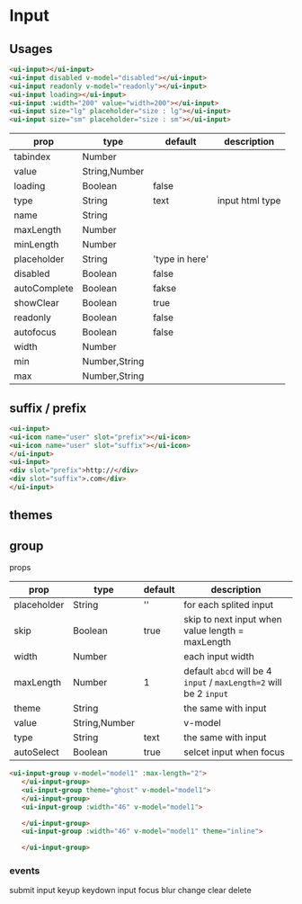 # Input


## Usages

<input-index></input-index>

 ```html
<ui-input></ui-input>
<ui-input disabled v-model="disabled"></ui-input>
<ui-input readonly v-model="readonly"></ui-input>
<ui-input loading></ui-input>
<ui-input :width="200" value="width=200"></ui-input>
<ui-input size="lg" placeholder="size : lg"></ui-input>
<ui-input size="sm" placeholder="size : sm"></ui-input>
```


|prop|type|default|description|
|--|--|--|--|
|tabindex|Number|||
|value|String,Number|||
|loading|Boolean|false||
|type|String|text|input html type|
|name|String|||
|maxLength|Number|||
|minLength|Number|||
|placeholder|String|'type in here'||
|disabled|Boolean|false||
|autoComplete|Boolean|fakse||
|showClear|Boolean|true||
|readonly|Boolean|false||
|autofocus|Boolean|false||
|width|Number|||
|min|Number,String|||
|max|Number,String|||


## suffix / prefix

<input-slot></input-slot>



 ```html
<ui-input>
 <ui-icon name="user" slot="prefix"></ui-icon>
 <ui-icon name="user" slot="suffix"></ui-icon>
</ui-input>
<ui-input>
 <div slot="prefix">http://</div>
 <div slot="suffix">.com</div>
</ui-input>
```






## themes

<input-theme></input-theme>


## group

<input-group></input-group>

props

|prop|type|default|description|
|--|--|--|--|
|placeholder|String|''|for each splited input|
|skip|Boolean|true|skip to next input when value length = maxLength|
|width|Number||each input width|
|maxLength|Number|1| default `abcd` will be 4 `input` / `maxLength=2` will be 2 `input`|
|theme|String||the same with input|
|value|String,Number||v-model|
|type|String|text|the same with input|
|autoSelect|Boolean|true|selcet input when focus|


 ```html
<ui-input-group v-model="model1" :max-length="2">
    </ui-input-group>
    <ui-input-group theme="ghost" v-model="model1">
    </ui-input-group>
    <ui-input-group :width="46" v-model="model1">

    </ui-input-group>
    <ui-input-group :width="46" v-model="model1" theme="inline">

    </ui-input-group>
 ```



### events

submit
input
keyup
keydown
input
focus
blur
change
clear
delete